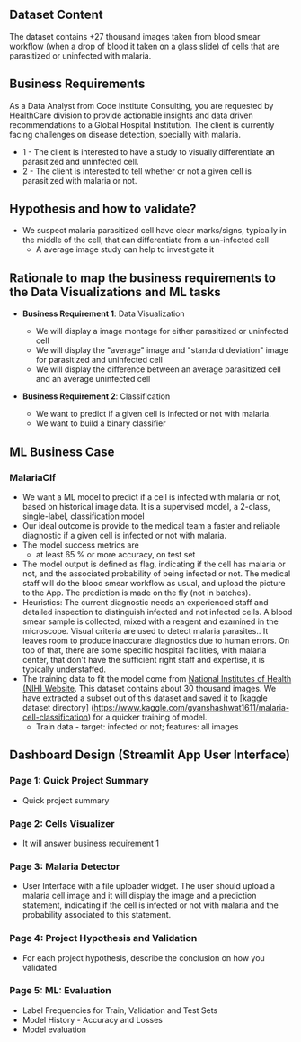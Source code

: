 ## Dataset Content
The dataset contains +27 thousand images taken from blood smear workflow (when a drop of blood it taken on a glass slide) of cells that are parasitized or uninfected with malaria.


## Business Requirements
As a Data Analyst from Code Institute Consulting, you are requested by HealthCare division to provide actionable insights and data driven recommendations to a Global Hospital Institution. The client is currently facing challenges on disease detection, specially with malaria.
* 1 - The client is interested to have a study to visually differentiate an parasitized and uninfected cell.
* 2 - The client is interested to tell whether or not a given cell is parasitized with malaria or not.


## Hypothesis and how to validate?
* We suspect malaria parasitized cell have clear marks/signs, typically in the middle of the cell, that can differentiate from a un-infected cell
  * A average image study can help to investigate it


## Rationale to map the business requirements to the Data Visualizations and ML tasks
* **Business Requirement 1**: Data Visualization 
	* We will display a image montage for either parasitized or uninfected cell
	* We will display the "average" image and "standard deviation" image for parasitized and uninfected cell
	* We will display the difference between an average parasitized cell and an average uninfected cell

* **Business Requirement 2**:  Classification
	* We want to predict if a given cell is infected or not with malaria. 
	* We want to build a binary classifier


## ML Business Case
### MalariaClf
* We want a ML model to predict if a cell is infected with malaria or not, based on historical image data. It is a supervised model, a 2-class, single-label, classification model
* Our ideal outcome is provide to the medical team a faster and reliable diagnostic if a given cell is infected or not with malaria.
* The model success metrics are
	* at least 65 % or more accuracy, on test set
* The model output is defined as flag, indicating if the cell has malaria or not, and the associated probability of being infected or not. The medical staff will do the blood smear workflow as usual, and upload the picture to the App. The prediction is made on the fly (not in batches).
* Heuristics: The current diagnostic needs an experienced staff and detailed inspection to distinguish infected and not infected cells. A blood smear sample is collected, mixed with a reagent and examined in the microscope. Visual criteria are used to detect malaria parasites.. It leaves room to produce inaccurate diagnostics due to human errors. On top of that, there are some specific hospital facilities, with malaria center, that don't have the sufficient right staff and expertise, it is typically understaffed.
* The training data to fit the model come from [National Institutes of Health (NIH) Website](https://ceb.nlm.nih.gov/repositories/malaria-datasets/). This dataset contains about 30 thousand images. We have extracted a subset out of this dataset and saved it to [kaggle dataset directory] (https://www.kaggle.com/gyanshashwat1611/malaria-cell-classification) for a quicker training of model.
	* Train data - target: infected or not; features: all images



## Dashboard Design (Streamlit App User Interface)

### Page 1: Quick Project Summary
* Quick project summary

### Page 2: Cells Visualizer
* It will answer business requirement 1

### Page 3: Malaria Detector
* User Interface with a file uploader widget. The user should upload a malaria cell image and it will display the image and a prediction statement, indicating if the cell is infected or not with malaria and the probability associated to this statement. 

### Page 4: Project Hypothesis and Validation
* For each project hypothesis, describe the conclusion on how you validated

### Page 5: ML: Evaluation
* Label Frequencies for Train, Validation and Test Sets
* Model History - Accuracy and Losses
* Model evaluation
